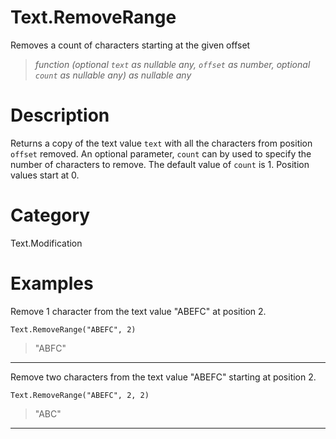 # Text.RemoveRange
Removes a count of characters starting at the given offset
> _function (optional <code>text</code> as nullable any, <code>offset</code> as number, optional <code>count</code> as nullable any) as nullable any_

# Description 
Returns a copy of the text value <code>text</code> with all the characters from position <code>offset</code> removed.
    An optional parameter, <code>count</code> can by used to specify the number of characters to remove. The default value of <code>count</code> is 1. Position values start at 0.
# Category 
Text.Modification
# Examples 
Remove 1 character from the text value "ABEFC" at position 2.
```
Text.RemoveRange("ABEFC", 2)
```
> "ABFC"

***
Remove two characters from the text value "ABEFC" starting at position 2.
```
Text.RemoveRange("ABEFC", 2, 2)
```
> "ABC"

***
